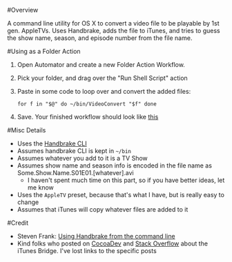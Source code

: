 #Overview

A command line utility for OS X to convert a video file to be playable by 1st gen. AppleTVs. Uses Handbrake, adds the file to iTunes, and tries to guess the show name, season, and episode number from the file name.

#Using as a Folder Action

1. Open Automator and create a new Folder Action Workflow.
2. Pick your folder, and drag over the "Run Shell Script" action
3. Paste in some code to loop over and convert the added files:

	`for f in "$@"
	do
		~/bin/VideoConvert "$f"
	done`
	
4. Save. Your finished workflow should look like [this](http://dl.getdropbox.com/u/3578765/imageHost/github/ConvertToiTunes_workflow.png)

#Misc Details

* Uses the [Handbrake CLI](http://handbrake.fr/downloads2.php)
* Assumes handbrake CLI is kept in `~/bin`
* Assumes whatever you add to it is a TV Show
* Assumes show name and season info is encoded in the file name as Some.Show.Name.S01E01.[whatever].avi
	* I haven't spent much time on this part, so if you have better ideas, let me know
* Uses the `AppleTV` preset, because that's what I have, but is really easy to change
* Assumes that iTunes will copy whatever files are added to it

#Credit

* Steven Frank: [Using Handbrake from the command line](http://stevenf.com/notes/index.php/?Using+HandBrake+from+the+command+line)
* Kind folks who posted on [CocoaDev](http://cocoadev.com/) and [Stack Overflow](http://stackoverflow.com/) about the iTunes Bridge. I've lost links to the specific posts

